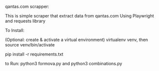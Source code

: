 qantas.com scrapper: 

This is simple scraper that extract data from qantas.com
Using Playwright and requests library

To Install:

(Optional: create & activate a virtual environment) virtualenv venv, then source venv/bin/activate

pip install -r requirements.txt  


to Run:
python3 formova.py
and
python3 combinations.py
